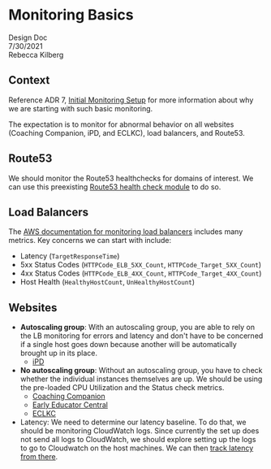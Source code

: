 # Monitoring Basics

Design Doc  
7/30/2021  
Rebecca Kilberg

## Context

Reference ADR 7, [Initial Monitoring Setup](../adr/0007-initial-monitoring-setup.md) for more information about why we are starting with such basic monitoring.

The expectation is to monitor for abnormal behavior on all websites (Coaching Companion, iPD, and ECLKC), load balancers, and Route53.

## Route53

We should monitor the Route53 healthchecks for domains of interest. We can use this preexisting [Route53 health check module](https://github.com/trussworks/terraform-aws-route53-health-check) to do so.

## Load Balancers

The [AWS documentation for monitoring load balancers](https://docs.aws.amazon.com/elasticloadbalancing/latest/application/load-balancer-cloudwatch-metrics.html) includes many metrics. Key concerns we can start with include:
* Latency (`TargetResponseTime`)
* 5xx Status Codes (`HTTPCode_ELB_5XX_Count`, `HTTPCode_Target_5XX_Count`)
* 4xx Status Codes (`HTTPCode_ELB_4XX_Count`, `HTTPCode_Target_4XX_Count`)
* Host Health (`HealthyHostCount`, `UnHealthyHostCount`)

## Websites

* **Autoscaling group**: With an autoscaling group, you are able to rely on the LB monitoring for errors and latency and don't have to be concerned if a single host goes down because another will be automatically brought up in its place.
    * [iPD](https://eclkc.ohs.acf.hhs.gov/ipd)
* **No autoscaling group**: Without an autoscaling group, you have to check whether the individual instances themselves are up. We should be using the pre-loaded CPU Utilization and the Status check metrics.
    * [Coaching Companion](https://eclkc.ohs.acf.hhs.gov/cc/)
    * [Early Educator Central](https://earlyeducatorcentral.acf.hhs.gov/)
    * [ECLKC](https://eclkc.ohs.acf.hhs.gov/)
* Latency: We need to determine our latency baseline. To do that, we should be monitoring CloudWatch logs. Since currently the set up does not send all logs to CloudWatch, we should explore setting up the logs to go to Cloudwatch on the host machines. We can then [track latency from there](https://aws.amazon.com/premiumsupport/knowledge-center/vpc-packet-loss-latency-gateway/).